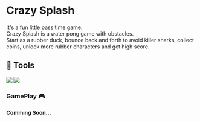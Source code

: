 # Crazy Splash
It's a fun little pass time game.
</br>
Crazy Splash is a water pong game with obstacles.
</br>
Start as a rubber duck, bounce back and forth to avoid killer sharks, collect coins, unlock more rubber characters and get high score.
##   🚀 Tools
<img align="left" src="https://img.shields.io/badge/Unity-100000?style=for-the-badge&logo=unity&logoColor=white/">
<img align="left" src="https://img.shields.io/badge/C%23-239120?style=for-the-badge&logo=c-sharp&logoColor=white/">
</br>

### GamePlay 🎮
<h4>Comming Soon...</h4>
